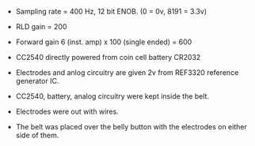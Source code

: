 - Sampling rate = 400 Hz, 12 bit ENOB. (0 = 0v, 8191 = 3.3v)
- RLD gain = 200
- Forward gain 6 (inst. amp) x 100 (single ended) = 600

- CC2540 directly powered from coin cell battery CR2032
- Electrodes and anlog circuitry are given 2v from REF3320 reference generator IC.

- CC2540, battery, analog circuitry were kept inside the belt.
- Electrodes were out with wires.
- The belt was placed over the belly button with the electrodes on either side of them.
